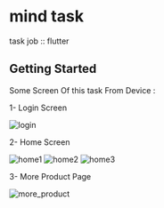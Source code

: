 # mind task

task job :: flutter 

## Getting Started

Some Screen Of this task From Device  :

1- Login Screen


![login](https://github.com/ahmedsabry10/mind_task/assets/93078689/810c2e54-b48e-4bac-a2b4-baed74c8e91b)


2- Home Screen

![home1](https://github.com/ahmedsabry10/mind_task/assets/93078689/467ca8fe-2d39-4370-a0af-ef3b6073dd2c)         ![home2](https://github.com/ahmedsabry10/mind_task/assets/93078689/dc2496c8-29f3-47f0-ad15-f94f79f34f02) ![home3](https://github.com/ahmedsabry10/mind_task/assets/93078689/63b977da-70ea-4918-9eb2-c5f0eb2aadbf)


3- More Product Page 


![more_product](https://github.com/ahmedsabry10/mind_task/assets/93078689/5b81c776-4f2f-47a2-b073-c883000642a8)






